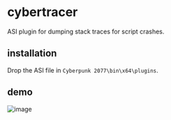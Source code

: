 # cybertracer
ASI plugin for dumping stack traces for script crashes.

## installation
Drop the ASI file in `Cyberpunk 2077\bin\x64\plugins`.

## demo
![image](https://user-images.githubusercontent.com/11986158/177014514-abd3e02e-45aa-49f9-803d-db24cebb5877.png)
